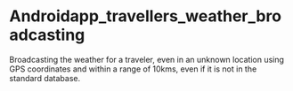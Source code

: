 # Androidapp_travellers_weather_broadcasting
Broadcasting the weather for a traveler, even in an unknown location using GPS coordinates and within a range of 10kms, even if it is not in the standard database.
